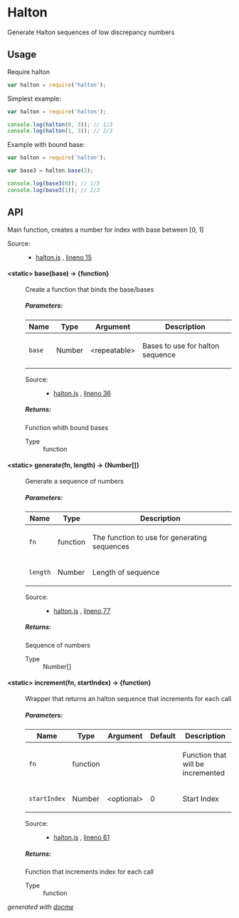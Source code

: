 Halton
======

Generate Halton sequences of low discrepancy numbers


## Usage

Require halton

```js
var halton = require('halton');
```

Simplest example:
```js
var halton = require('halton');

console.log(halton(0, 3)); // 1/3
console.log(halton(1, 3)); // 2/3
```

Example with bound base:
```js
var halton = require('halton');

var base3 = halton.base(3);

console.log(base3(0)); // 1/3
console.log(base3(1)); // 2/3
```

## API
<!-- START docme generated API please keep comment here to allow auto update -->
<!-- DON'T EDIT THIS SECTION, INSTEAD RE-RUN docme TO UPDATE -->

<div>
<div class="jsdoc-githubify">
<section>
<article>
<div class="container-overview">
<div class="description"><p>Main function, creates a number for index with base
between [0, 1]</p></div>
<dl class="details">
<dt class="tag-source">Source:</dt>
<dd class="tag-source"><ul class="dummy">
<li>
<a href="https://github.com/halmhatt/halton/blob/master/halton.js">halton.js</a>
<span>, </span>
<a href="https://github.com/halmhatt/halton/blob/master/halton.js#L15">lineno 15</a>
</li>
</ul></dd>
</dl>
</div>
<dl>
<dt>
<h4 class="name" id="base"><span class="type-signature">&lt;static> </span>base<span class="signature">(base)</span><span class="type-signature"> &rarr; {function}</span></h4>
</dt>
<dd>
<div class="description">
<p>Create a function that binds the base/bases</p>
</div>
<h5>Parameters:</h5>
<table class="params">
<thead>
<tr>
<th>Name</th>
<th>Type</th>
<th>Argument</th>
<th class="last">Description</th>
</tr>
</thead>
<tbody>
<tr>
<td class="name"><code>base</code></td>
<td class="type">
<span class="param-type">Number</span>
</td>
<td class="attributes">
&lt;repeatable><br>
</td>
<td class="description last"><p>Bases to use for halton sequence</p></td>
</tr>
</tbody>
</table>
<dl class="details">
<dt class="tag-source">Source:</dt>
<dd class="tag-source"><ul class="dummy">
<li>
<a href="https://github.com/halmhatt/halton/blob/master/halton.js">halton.js</a>
<span>, </span>
<a href="https://github.com/halmhatt/halton/blob/master/halton.js#L36">lineno 36</a>
</li>
</ul></dd>
</dl>
<h5>Returns:</h5>
<div class="param-desc">
<p>Function whith bound bases</p>
</div>
<dl>
<dt>
Type
</dt>
<dd>
<span class="param-type">function</span>
</dd>
</dl>
</dd>
<dt>
<h4 class="name" id="generate"><span class="type-signature">&lt;static> </span>generate<span class="signature">(fn, length)</span><span class="type-signature"> &rarr; {Number[]}</span></h4>
</dt>
<dd>
<div class="description">
<p>Generate a sequence of numbers</p>
</div>
<h5>Parameters:</h5>
<table class="params">
<thead>
<tr>
<th>Name</th>
<th>Type</th>
<th class="last">Description</th>
</tr>
</thead>
<tbody>
<tr>
<td class="name"><code>fn</code></td>
<td class="type">
<span class="param-type">function</span>
</td>
<td class="description last"><p>The function to use for generating sequences</p></td>
</tr>
<tr>
<td class="name"><code>length</code></td>
<td class="type">
<span class="param-type">Number</span>
</td>
<td class="description last"><p>Length of sequence</p></td>
</tr>
</tbody>
</table>
<dl class="details">
<dt class="tag-source">Source:</dt>
<dd class="tag-source"><ul class="dummy">
<li>
<a href="https://github.com/halmhatt/halton/blob/master/halton.js">halton.js</a>
<span>, </span>
<a href="https://github.com/halmhatt/halton/blob/master/halton.js#L77">lineno 77</a>
</li>
</ul></dd>
</dl>
<h5>Returns:</h5>
<div class="param-desc">
<p>Sequence of numbers</p>
</div>
<dl>
<dt>
Type
</dt>
<dd>
<span class="param-type">Number[]</span>
</dd>
</dl>
</dd>
<dt>
<h4 class="name" id="increment"><span class="type-signature">&lt;static> </span>increment<span class="signature">(fn, <span class="optional">startIndex</span>)</span><span class="type-signature"> &rarr; {function}</span></h4>
</dt>
<dd>
<div class="description">
<p>Wrapper that returns an halton sequence that
increments for each call</p>
</div>
<h5>Parameters:</h5>
<table class="params">
<thead>
<tr>
<th>Name</th>
<th>Type</th>
<th>Argument</th>
<th>Default</th>
<th class="last">Description</th>
</tr>
</thead>
<tbody>
<tr>
<td class="name"><code>fn</code></td>
<td class="type">
<span class="param-type">function</span>
</td>
<td class="attributes">
</td>
<td class="default">
</td>
<td class="description last"><p>Function that will be incremented</p></td>
</tr>
<tr>
<td class="name"><code>startIndex</code></td>
<td class="type">
<span class="param-type">Number</span>
</td>
<td class="attributes">
&lt;optional><br>
</td>
<td class="default">
0
</td>
<td class="description last"><p>Start Index</p></td>
</tr>
</tbody>
</table>
<dl class="details">
<dt class="tag-source">Source:</dt>
<dd class="tag-source"><ul class="dummy">
<li>
<a href="https://github.com/halmhatt/halton/blob/master/halton.js">halton.js</a>
<span>, </span>
<a href="https://github.com/halmhatt/halton/blob/master/halton.js#L61">lineno 61</a>
</li>
</ul></dd>
</dl>
<h5>Returns:</h5>
<div class="param-desc">
<p>Function that increments index for each call</p>
</div>
<dl>
<dt>
Type
</dt>
<dd>
<span class="param-type">function</span>
</dd>
</dl>
</dd>
</dl>
</article>
</section>
</div>

*generated with [docme](https://github.com/thlorenz/docme)*
</div>
<!-- END docme generated API please keep comment here to allow auto update -->
